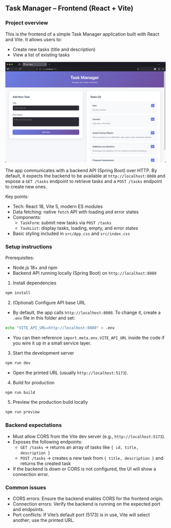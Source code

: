 ## Task Manager – Frontend (React + Vite)

### Project overview
This is the frontend of a simple Task Manager application built with React and Vite. It allows users to:
- Create new tasks (title and description)
- View a list of existing tasks

![img.png](img.png)

The app communicates with a backend API (Spring Boot) over HTTP. By default, it expects the backend to be available at `http://localhost:8080` and expose a `GET /tasks` endpoint to retrieve tasks and a `POST /tasks` endpoint to create new ones.

Key points:
- Tech: React 18, Vite 5, modern ES modules
- Data fetching: native `fetch` API with loading and error states
- Components:
  - `TaskForm`: submit new tasks via `POST /tasks`
  - `TaskList`: display tasks, loading, empty, and error states
- Basic styling included in `src/App.css` and `src/index.css`

### Setup instructions

Prerequisites:
- Node.js 18+ and npm
- Backend API running locally (Spring Boot) on `http://localhost:8080`

1) Install dependencies
```bash
npm install
```

2) (Optional) Configure API base URL
- By default, the app calls `http://localhost:8080`. To change it, create a `.env` file in this folder and set:
```bash
echo "VITE_API_URL=http://localhost:8080" > .env
```
- You can then reference `import.meta.env.VITE_API_URL` inside the code if you wire it up in a small service layer.

3) Start the development server
```bash
npm run dev
```
- Open the printed URL (usually `http://localhost:5173`).

4) Build for production
```bash
npm run build
```

5) Preview the production build locally
```bash
npm run preview
```

### Backend expectations
- Must allow CORS from the Vite dev server (e.g., `http://localhost:5173`).
- Exposes the following endpoints:
  - `GET /tasks` → returns an array of tasks like `{ id, title, description }`
  - `POST /tasks` → creates a new task from `{ title, description }` and returns the created task
- If the backend is down or CORS is not configured, the UI will show a connection error.

### Common issues
- CORS errors: Ensure the backend enables CORS for the frontend origin.
- Connection errors: Verify the backend is running on the expected port and endpoints.
- Port conflicts: If Vite’s default port (5173) is in use, Vite will select another; use the printed URL.
